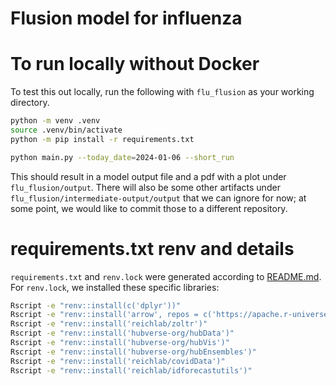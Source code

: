 # Flusion model for influenza

# To run locally without Docker

To test this out locally, run the following with `flu_flusion` as your working directory.

```bash
python -m venv .venv
source .venv/bin/activate
python -m pip install -r requirements.txt

python main.py --today_date=2024-01-06 --short_run
```

This should result in a model output file and a pdf with a plot under `flu_flusion/output`. There will also be some other artifacts under `flu_flusion/intermediate-output/output` that we can ignore for now; at some point, we would like to commit those to a different repository.

# requirements.txt renv and details

`requirements.txt` and `renv.lock` were generated according to [README.md](..%2FREADME.md). For `renv.lock`, we installed these specific libraries:

```bash
Rscript -e "renv::install(c('dplyr'))"
Rscript -e "renv::install('arrow', repos = c('https://apache.r-universe.dev', 'https://cran.r-project.org'))"
Rscript -e "renv::install('reichlab/zoltr')"
Rscript -e "renv::install('hubverse-org/hubData')"
Rscript -e "renv::install('hubverse-org/hubVis')"
Rscript -e "renv::install('hubverse-org/hubEnsembles')"
Rscript -e "renv::install('reichlab/covidData')"
Rscript -e "renv::install('reichlab/idforecastutils')"
```
